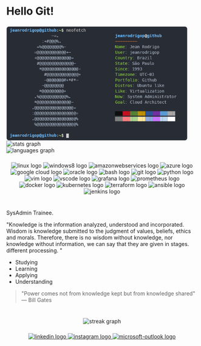 # Hello Git!
<div align="center">
<img align="left" height="300" src="./img/neofetch.png"  />

###

<div align="left">
  <img src="https://github-readme-stats.vercel.app/api?username=jeanrodrigop&hide_title=false&hide_rank=false&show_icons=true&include_all_commits=true&count_private=true&disable_animations=false&theme=nord&locale=en&hide_border=false&order=1" height="145" alt="stats graph" /> <br>
  <img src="https://github-readme-stats.vercel.app/api/top-langs?username=jeanrodrigop&locale=en&hide_title=false&layout=compact&card_width=337&langs_count=5&theme=nord&hide_border=false&order=2" height="145" alt="languages graph"  />
</div>
</div>

###
<div align="center">
  <img src="https://cdn.jsdelivr.net/gh/devicons/devicon/icons/linux/linux-original.svg" height="30" width="35" alt="linux logo"  />
  <img src="https://cdn.jsdelivr.net/gh/devicons/devicon/icons/windows8/windows8-original.svg" height="30" width="35" alt="windows8 logo"  />
  <img src="https://cdn.jsdelivr.net/gh/devicons/devicon/icons/amazonwebservices/amazonwebservices-plain-wordmark.svg" height="30" width="35" alt="amazonwebservices logo"  />
  <img src="https://cdn.jsdelivr.net/gh/devicons/devicon/icons/azure/azure-original-wordmark.svg" height="30" width="35" alt="azure logo"  />
  <img src="https://cdn.jsdelivr.net/gh/devicons/devicon/icons/googlecloud/googlecloud-original.svg" height="30" width="35" alt="google cloud logo"  />
  <img src="https://cdn.jsdelivr.net/gh/devicons/devicon/icons/oracle/oracle-original.svg" height="30" width="35" alt="oracle logo"  />
  <img src="https://cdn.jsdelivr.net/gh/devicons/devicon/icons/bash/bash-original.svg" height="30" width="35" alt="bash logo"  />
  <img src="https://cdn.jsdelivr.net/gh/devicons/devicon/icons/git/git-original.svg" height="30" width="35" alt="git logo"  />
  <img src="https://cdn.jsdelivr.net/gh/devicons/devicon/icons/python/python-original.svg" height="30" width="35" alt="python logo"  />
  <img src="https://cdn.jsdelivr.net/gh/devicons/devicon/icons/vim/vim-plain.svg" height="30" width="35" alt="vim logo"  />  
  <img src="https://cdn.jsdelivr.net/gh/devicons/devicon/icons/vscode/vscode-original.svg" height="30" width="35" alt="vscode logo"  />
  <img src="https://cdn.jsdelivr.net/gh/devicons/devicon/icons/grafana/grafana-original.svg" height="30" width="35" alt="grafana logo"  />  
  <img src="https://cdn.jsdelivr.net/gh/devicons/devicon/icons/prometheus/prometheus-original.svg" height="30" width="35" alt="prometheus logo"  />
  <img src="https://cdn.jsdelivr.net/gh/devicons/devicon/icons/docker/docker-original.svg" height="35" width="35" alt="docker logo"  />
  <img src="https://cdn.jsdelivr.net/gh/devicons/devicon/icons/kubernetes/kubernetes-plain.svg" height="30" width="35" alt="kubernetes logo"  />  
  <img src="https://cdn.jsdelivr.net/gh/devicons/devicon/icons/terraform/terraform-original.svg" height="30" width="35" alt="terraform logo"  />
  <img src="https://cdn.jsdelivr.net/gh/devicons/devicon/icons/ansible/ansible-original-wordmark.svg" height="30" width="35" alt="ansible logo"  />
  <img src="https://cdn.jsdelivr.net/gh/devicons/devicon/icons/jenkins/jenkins-original.svg" height="30" width="35" alt="jenkins logo"  />
</div>
</table>

###

<h1></h1>

SysAdmin Trainee.

"Knowledge is the information analyzed, understood and incorporated. Wisdom is knowledge submitted to the judgment of values, beliefs, ethics and morals. Therefore, there is no wisdom without knowledge, nor knowledge without information, we can say that they are given in stages. different processing. "

- Studying
- Learning
- Applying
- Understanding

>"Power comes not from knowledge kept but from knowledge shared" ― Bill Gates

<h1></h1>

###

<div align="center">
  <img src="https://streak-stats.demolab.com?user=jeanrodrigop&locale=en&mode=daily&theme=nord&hide_border=false&border_radius=5&order=3" height="150" alt="streak graph"  />
</div>

###

<div align="center">
  <a href="https://www.linkedin.com/in/jeanrodrigop/" target="_blank">
    <img src="https://raw.githubusercontent.com/maurodesouza/profile-readme-generator/master/src/assets/icons/social/linkedin/default.svg" width="35" height="25" alt="linkedin logo"  />
  </a>
  <a href="https://instagram.com/jrodrigo.p" target="_blank">
    <img src="https://raw.githubusercontent.com/maurodesouza/profile-readme-generator/master/src/assets/icons/social/instagram/default.svg" width="35" height="25" alt="instagram logo"  />
  </a>
  <a href="mailto:jeanrodrigo_p@outlook.com">
    <img src="https://raw.githubusercontent.com/maurodesouza/profile-readme-generator/master/src/assets/icons/social/microsoft-outlook/default.svg" width="35" height="25" alt="microsoft-outlook logo"  />
  </a>
</div>

###
